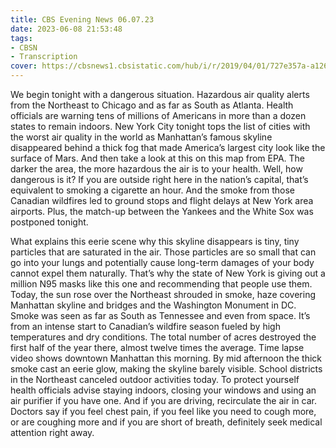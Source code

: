 ```yaml
---
title: CBS Evening News 06.07.23
date: 2023-06-08 21:53:48
tags:
- CBSN
- Transcription
cover: https://cbsnews1.cbsistatic.com/hub/i/r/2019/04/01/727e357a-a126-4138-a2c5-4d3222669d57/thumbnail/640x360/3ff2761028dc5c65cc4f07acd54bcd5c/cbsn2-logo-1920x1080.jpg
---
```

We begin tonight with a dangerous situation. Hazardous air quality alerts from the Northeast to Chicago and as far as South as Atlanta. Health officials are warning tens of millions of Americans in more than a dozen states to remain indoors. New York City tonight tops the list of cities with the worst air quality in the world as Manhattan’s famous skyline disappeared behind a thick fog that made America’s largest city look like the surface of Mars. And then take a look at this on this map from EPA. The darker the area, the more hazardous the air is to your health. Well, how dangerous is it? If you are outside right here in the nation’s capital, that’s equivalent to smoking a cigarette an hour. And the smoke from those Canadian wildfires led to ground stops and flight delays at New York area airports. Plus, the match-up between the Yankees and the White Sox was postponed tonight.

What explains this eerie scene why this skyline disappears is tiny, tiny particles that are saturated in the air. Those particles are so small that can go into your lungs and potentially cause long-term damages of your body cannot expel them naturally. That’s why the state of New York is giving out a million N95 masks like this one and recommending that people use them. Today, the sun rose over the Northeast shrouded in smoke, haze covering Manhattan skyline and bridges and the Washington Monument in DC. Smoke was seen as far as South as Tennessee and even from space. It’s from an intense start to Canadian’s wildfire season fueled by high temperatures and dry conditions. The total number of acres destroyed the first half of the year there, almost twelve times the average. Time lapse video shows downtown Manhattan this morning. By mid afternoon the thick smoke cast an eerie glow, making the skyline barely visible. School districts in the Northeast canceled outdoor activities today. To protect yourself health officials advise staying indoors, closing your windows and using an air purifier if you have one. And if you are driving, recirculate the air in car. Doctors say if you feel chest pain, if you feel like you need to cough more, or are coughing more and if you are short of breath, definitely seek medical attention right away. 
